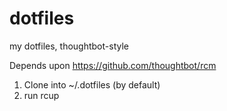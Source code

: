# dotfiles
my dotfiles, thoughtbot-style

Depends upon https://github.com/thoughtbot/rcm

1. Clone into ~/.dotfiles (by default)
2. run rcup


